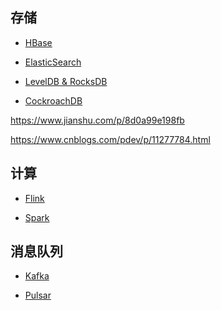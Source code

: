 ## 存储

* [HBase](big-hbase/site)

* [ElasticSearch](big-elasticsearch/site)

* [LevelDB & RocksDB]()

* [CockroachDB]()


https://www.jianshu.com/p/8d0a99e198fb

https://www.cnblogs.com/pdev/p/11277784.html

## 计算

* [Flink](big-flink/site)

* [Spark](big-spark/site)

## 消息队列

* [Kafka](big-kafka/site)

* [Pulsar](big-pulsar/site)
